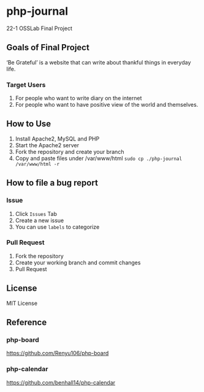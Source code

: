 # php-journal
22-1 OSSLab Final Project
## Goals of Final Project
‘Be Grateful’ is a website that can write about thankful things in everyday life.
### Target Users
1. For people who want to write diary on the internet
2. For people who want to have positive view of the world and themselves.
## How to Use
1. Install Apache2, MySQL and PHP
2. Start the Apache2 server
3. Fork the repository and create your branch
4. Copy and paste files under /var/www/html
<code>sudo cp ./php-journal /var/www/html -r</code>
## How to file a bug report
### Issue
1. Click <code>Issues</code> Tab
2. Create a new issue
3. You can use <code>labels</code> to categorize
### Pull Request
1. Fork the repository
2. Create your working branch and commit changes
3. Pull Request
## License
MIT License
## Reference
### php-board
https://github.com/Renyu106/php-board
### php-calendar
https://github.com/benhall14/php-calendar
